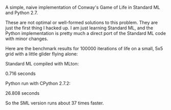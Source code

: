 A simple, naive implementation of Conway's Game of Life in
Standard ML and Python 2.7.

These are not optimal or well-formed solutions to this problem.
They are just the first thing I hacked up. I am just learning
Standard ML, and the Python implementation is pretty much
a direct port of the Standard ML code with minor changes.

Here are the benchmark results for 100000 iterations of life on
a small, 5x5 grid with a little glider flying alone:

Standard ML compiled with MLton:

0.716 seconds

Python run with CPython 2.7.2:

26.808 seconds

So the SML version runs about 37 times faster.

